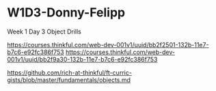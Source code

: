 # W1D3-Donny-Felipp
Week 1 Day 3 Object Drills

https://courses.thinkful.com/web-dev-001v1/uuid/bb2f2501-132b-11e7-b7c6-e92fc386f753
https://courses.thinkful.com/web-dev-001v1/uuid/bb2f9a30-132b-11e7-b7c6-e92fc386f753

https://github.com/rich-at-thinkful/ft-curric-gists/blob/master/fundamentals/objects.md

